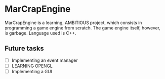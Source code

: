 # MarCrapEngine

MarCrapEngine is a learning, AMBITIOUS project, which consists in programming a game engine from scratch. The game engine itself, however, is garbage. Language used is C++.

## Future tasks

- [ ] Implementing an event manager
- [ ] LEARNING OPENGL
- [ ] Implementing a GUI
